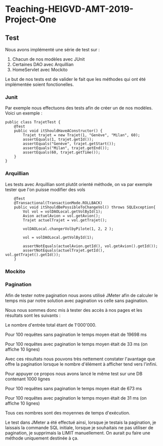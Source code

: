 # Teaching-HEIGVD-AMT-2019-Project-One

## Test

Nous avons implémenté une série de test sur :

1. Chacun de nos modèles avec JUnit
2. Certaines DAO avec Arquillian
3. HomeServlet avec Mockito

Le but de nos tests est de valider le fait que les méthodes qui ont été implémentée soient fonctionelles.

### Junit

Par exemple nous effectuons des tests afin de créer un de nos modèles. Voici un exemple :

```
public class TrajetTest {
    @Test
    public void itShouldHaveAConstructor() {
        Trajet trajet = new Trajet(1, "Genève", "Milan", 60);
        assertEquals(1, trajet.getId());
        assertEquals("Genève", trajet.getStart());
        assertEquals("Milan", trajet.getEnd());
        assertEquals(60, trajet.getTime());
    }
}
```
### Arquillian

Les tests avec Arquillian sont plutôt orienté méthode, on va par exemple tester que l'on puisse modifier des vols

```
    @Test
    @Transactional(TransactionMode.ROLLBACK)
    public void itShouldBePossibleToChangeVol() throws SQLException{
        Vol vol = volDAOLocal.getVolById(1);
        Avion actuelAvion = vol.getAvion();
        Trajet actuelTrajet = vol.getTrajet();

        volDAOLocal.changerVolbyPilote(1, 2, 2 );

        vol = volDAOLocal.getVolById(1);

        assertNotEquals(actuelAvion.getId(), vol.getAvion().getId());
        assertNotEquals(actuelTrajet.getId(), vol.getTrajet().getId());
    }
```

### Mockito

### Pagination

Afin de tester notre pagination nous avons utilisé JMeter afin de calculer le temps mis par notre solution avec pagination vs celle sans pagination. 

Nous nous sommes donc mis à tester des accès à nos pages et les résultats sont les suivants :

Le nombre d'entrée total étant de 1'000'000.

Pour 100 requêtes sans pagination le temps moyen était de 19698 ms

Pour 100 requêtes avec pagination le temps moyen était de 33 ms (on affiche 10 lignes)

Avec ces résultats nous pouvons très nettement constater l'avantage que offre la pagination lorsque le nombre d'élément à afficher tend vers l'infini.

Pour appuyer ce propos nous avons lancé le même test sur une DB contenant 1000 lignes

Pour 100 requêtes sans pagination le temps moyen était de 673 ms

Pour 100 requêtes avec pagination le temps moyen était de 31 ms (on affiche 10 lignes)

Tous ces nombres sont des moyennes de temps d'exécution.


Le test dans JMeter a été effectué ainsi, lorsque je testais la pagination, je laissais la commande SQL initiale, lorsque je souhaitais ne pas utiliser de pagination, je supprimais la LIMIT manuellement. On aurait pu faire une méthode uniquement destinée à ça.
